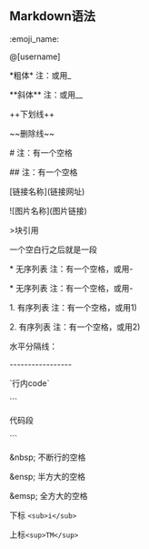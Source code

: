 ## Markdown语法

:emoji_name:

@[username]

\*粗体\*		注：或用\_

\*\*斜体\*\*	注：或用\_\_

\+\+下划线\+\+

\~\~删除线\~\~

\# 				注：有一个空格

\#\#			  注：有一个空格

\[链接名称](链接网址)

\!\[图片名称](图片链接)

\>块引用

一个空白行之后就是一段

\* 无序列表	注：有一个空格，或用\-

\* 无序列表	注：有一个空格，或用\-

1\. 有序列表	注：有一个空格，或用1) 

2\. 有序列表	注：有一个空格，或用2)

水平分隔线：

\-----------------

\`行内code\`

\```

代码段

\```

\&nbsp; 	不断行的空格

\&ensp; 	半方大的空格

\&emsp;	全方大的空格



下标 `<sub>i</sub>`

上标`<sup>TM</sup>`